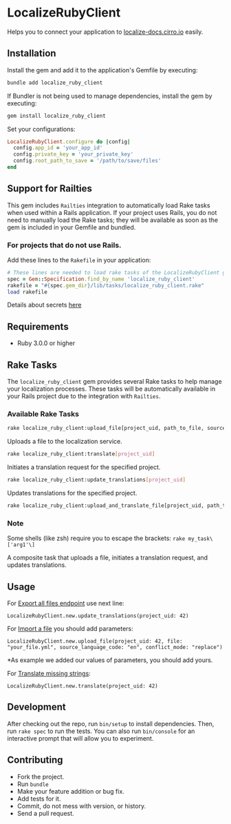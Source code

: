 # LocalizeRubyClient

Helps you to connect your application to [localize-docs.cirro.io](https://localize-docs.cirro.io/) easily.

## Installation

Install the gem and add it to the application's Gemfile by executing:

```bash
bundle add localize_ruby_client
```
If Bundler is not being used to manage dependencies, install the gem by executing:
```bash
gem install localize_ruby_client
```
Set your configurations:
```ruby
LocalizeRubyClient.configure do |config|
  config.app_id = 'your_app_id'
  config.private_key = 'your_private_key'
  config.root_path_to_save = '/path/to/save/files'
end
```

## Support for Railties
This gem includes `Railties` integration to automatically load Rake tasks when used within a Rails application. If your project uses Rails, you do not need to manually load the Rake tasks; they will be available as soon as the gem is included in your Gemfile and bundled.

### For projects that do not use Rails.

Add these lines to the `Rakefile` in your application:

```ruby
# These lines are needed to load rake tasks of the LocalizeRubyClient gem.
spec = Gem::Specification.find_by_name 'localize_ruby_client'
rakefile = "#{spec.gem_dir}/lib/tasks/localize_ruby_client.rake"
load rakefile
```

Details about secrets [here](https://localize-docs.cirro.io/docs/authentication)


## Requirements
* Ruby 3.0.0 or higher

## Rake Tasks
The `localize_ruby_client` gem provides several Rake tasks to help manage your localization processes. These tasks will be automatically available in your Rails project due to the integration with `Railties`.

### Available Rake Tasks

```bash
rake localize_ruby_client:upload_file[project_uid, path_to_file, source_language_code, conflict_mode]
```

Uploads a file to the localization service.
```bash
rake localize_ruby_client:translate[project_uid]
```
Initiates a translation request for the specified project.

```bash
rake localize_ruby_client:update_translations[project_uid]
```

Updates translations for the specified project.

```bash
rake localize_ruby_client:upload_and_translate_file[project_uid, path_to_file, source_language_code, conflict_mode]
```

### Note  
Some shells (like zsh) require you to escape the brackets: `rake my_task\['arg1'\]`

A composite task that uploads a file, initiates a translation request, and updates translations.

## Usage

For [Export all files endpoint](https://localize-docs.cirro.io/docs/continuous_projects/export_all) use next line:

```
LocalizeRubyClient.new.update_translations(project_uid: 42)
```

For [Import a file](https://localize-docs.cirro.io/docs/continuous_projects/import) you should add parameters:

```
LocalizeRubyClient.new.upload_file(project_uid: 42, file: "your_file.yml", source_language_code: "en", conflict_mode: "replace")
```
*As example we added our values of parameters, you should add yours.

For [Translate missing strings](https://localize-docs.cirro.io/docs/continuous_projects/translate_missing_strings):

```
LocalizeRubyClient.new.translate(project_uid: 42)
```

## Development

After checking out the repo, run `bin/setup` to install dependencies. Then, run `rake spec` to run the tests. You can also run `bin/console` for an interactive prompt that will allow you to experiment.

<!-- To install this gem onto your local machine, run `bundle exec rake install`. To release a new version, update the version number in `version.rb`, and then run `bundle exec rake release`, which will create a git tag for the version, push git commits and the created tag, and push the `.gem` file to [rubygems.org](https://rubygems.org). -->

## Contributing

* Fork the project.
* Run `bundle`
* Make your feature addition or bug fix.
* Add tests for it.
* Commit, do not mess with version, or history.
* Send a pull request.
